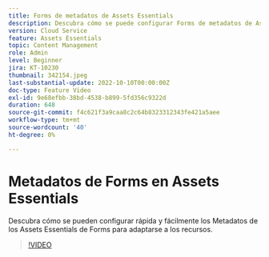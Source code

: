 ```yaml
---
title: Forms de metadatos de Assets Essentials
description: Descubra cómo se puede configurar Forms de metadatos de Assets Essentials de forma rápida y sencilla para adaptar los metadatos de recursos.
version: Cloud Service
feature: Assets Essentials
topic: Content Management
role: Admin
level: Beginner
jira: KT-10230
thumbnail: 342154.jpeg
last-substantial-update: 2022-10-10T00:00:00Z
doc-type: Feature Video
exl-id: 9e68efbb-38bd-4538-b899-5fd356c9322d
duration: 648
source-git-commit: f4c621f3a9caa8c2c64b8323312343fe421a5aee
workflow-type: tm+mt
source-wordcount: '40'
ht-degree: 0%

---
```


# Metadatos de Forms en Assets Essentials

Descubra cómo se pueden configurar rápida y fácilmente los Metadatos de los Assets Essentials de Forms para adaptarse a los recursos.

>[!VIDEO](https://video.tv.adobe.com/v/342154?quality=12&learn=on)
